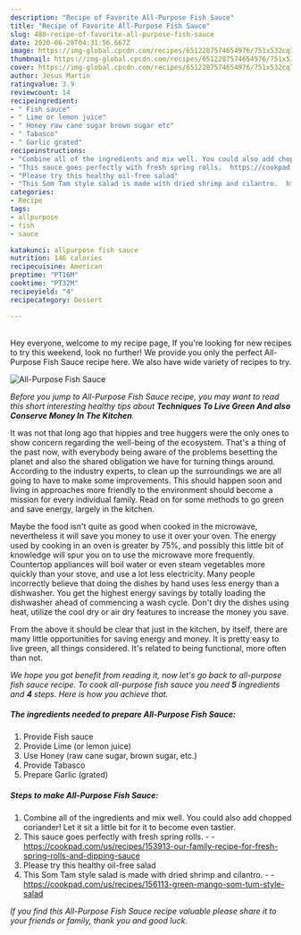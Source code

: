 ```yaml
---
description: "Recipe of Favorite All-Purpose Fish Sauce"
title: "Recipe of Favorite All-Purpose Fish Sauce"
slug: 480-recipe-of-favorite-all-purpose-fish-sauce
date: 2020-06-28T04:31:56.667Z
image: https://img-global.cpcdn.com/recipes/6512287574654976/751x532cq70/all-purpose-fish-sauce-recipe-main-photo.jpg
thumbnail: https://img-global.cpcdn.com/recipes/6512287574654976/751x532cq70/all-purpose-fish-sauce-recipe-main-photo.jpg
cover: https://img-global.cpcdn.com/recipes/6512287574654976/751x532cq70/all-purpose-fish-sauce-recipe-main-photo.jpg
author: Jesus Martin
ratingvalue: 3.9
reviewcount: 14
recipeingredient:
- " Fish sauce"
- " Lime or lemon juice"
- " Honey raw cane sugar brown sugar etc"
- " Tabasco"
- " Garlic grated"
recipeinstructions:
- "Combine all of the ingredients and mix well. You could also add chopped coriander! Let it sit a little bit for it to become even tastier."
- "This sauce goes perfectly with fresh spring rolls.  https://cookpad.com/us/recipes/153913-our-family-recipe-for-fresh-spring-rolls-and-dipping-sauce"
- "Please try this healthy oil-free salad"
- "This Som Tam style salad is made with dried shrimp and cilantro.  https://cookpad.com/us/recipes/156113-green-mango-som-tum-style-salad"
categories:
- Recipe
tags:
- allpurpose
- fish
- sauce

katakunci: allpurpose fish sauce 
nutrition: 146 calories
recipecuisine: American
preptime: "PT16M"
cooktime: "PT32M"
recipeyield: "4"
recipecategory: Dessert

---
```

<br>
Hey everyone, welcome to my recipe page, If you're looking for new recipes to try this weekend, look no further! We provide you only the perfect All-Purpose Fish Sauce recipe here. We also have wide variety of recipes to try.
<br>


![All-Purpose Fish Sauce](https://img-global.cpcdn.com/recipes/6512287574654976/751x532cq70/all-purpose-fish-sauce-recipe-main-photo.jpg)

<i>Before you jump to All-Purpose Fish Sauce recipe, you may want to read this short interesting healthy tips about 
<strong>Techniques To Live Green And also Conserve Money In The Kitchen</strong>.</i>
</br>

It was not that long ago that hippies and tree huggers were the only ones to show concern regarding the well-being of the ecosystem. That's a thing of the past now, with everybody being aware of the problems besetting the planet and also the shared obligation we have for turning things around. According to the industry experts, to clean up the surroundings we are all going to have to make some improvements. This should happen soon and living in approaches more friendly to the environment should become a mission for every individual family. Read on for some methods to go green and save energy, largely in the kitchen.

Maybe the food isn't quite as good when cooked in the microwave, nevertheless it will save you money to use it over your oven. The energy used by cooking in an oven is greater by 75%, and possibly this little bit of knowledge will spur you on to use the microwave more frequently. Countertop appliances will boil water or even steam vegetables more quickly than your stove, and use a lot less electricity. Many people incorrectly believe that doing the dishes by hand uses less energy than a dishwasher. You get the highest energy savings by totally loading the dishwasher ahead of commencing a wash cycle. Don't dry the dishes using heat, utilize the cool dry or air dry features to increase the money you save.

From the above it should be clear that just in the kitchen, by itself, there are many little opportunities for saving energy and money. It is pretty easy to live green, all things considered. It's related to being functional, more often than not.


<i>We hope you got benefit from reading it, now let's go back to all-purpose fish sauce recipe. To cook all-purpose fish sauce you need <strong>5</strong> ingredients and <strong>4</strong> steps. Here is how you achieve that.
</i>

##### The ingredients needed to prepare All-Purpose Fish Sauce:

1. Provide  Fish sauce
1. Provide  Lime (or lemon juice)
1. Use  Honey (raw cane sugar, brown sugar, etc.)
1. Provide  Tabasco
1. Prepare  Garlic (grated)


##### Steps to make All-Purpose Fish Sauce:

1. Combine all of the ingredients and mix well. You could also add chopped coriander! Let it sit a little bit for it to become even tastier.
1. This sauce goes perfectly with fresh spring rolls. -  - https://cookpad.com/us/recipes/153913-our-family-recipe-for-fresh-spring-rolls-and-dipping-sauce
1. Please try this healthy oil-free salad
1. This Som Tam style salad is made with dried shrimp and cilantro. -  - https://cookpad.com/us/recipes/156113-green-mango-som-tum-style-salad


<i>If you find this All-Purpose Fish Sauce recipe valuable please share it to your friends or family, thank you and good luck.</i>
